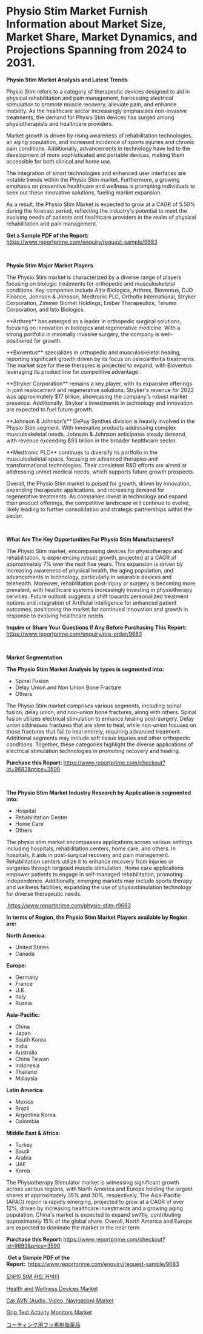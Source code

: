 <p><h1>Physio Stim Market Furnish Information about Market Size, Market Share, Market Dynamics, and Projections Spanning from 2024 to 2031.</h1></p><p><strong>Physio Stim Market Analysis and Latest Trends</strong></p>
<p><p>Physio Stim refers to a category of therapeutic devices designed to aid in physical rehabilitation and pain management, harnessing electrical stimulation to promote muscle recovery, alleviate pain, and enhance mobility. As the healthcare sector increasingly emphasizes non-invasive treatments, the demand for Physio Stim devices has surged among physiotherapists and healthcare providers. </p><p>Market growth is driven by rising awareness of rehabilitation technologies, an aging population, and increased incidence of sports injuries and chronic pain conditions. Additionally, advancements in technology have led to the development of more sophisticated and portable devices, making them accessible for both clinical and home use.</p><p>The integration of smart technologies and enhanced user interfaces are notable trends within the Physio Stim market. Furthermore, a growing emphasis on preventive healthcare and wellness is prompting individuals to seek out these innovative solutions, fueling market expansion. </p><p>As a result, the Physio Stim Market is expected to grow at a CAGR of 5.50% during the forecast period, reflecting the industry's potential to meet the evolving needs of patients and healthcare providers in the realm of physical rehabilitation and pain management.</p></p>
<p><strong>Get a Sample PDF of the Report:&nbsp;</strong> <a href="https://www.reportprime.com/enquiry/request-sample/9683">https://www.reportprime.com/enquiry/request-sample/9683</a></p>
<p>&nbsp;</p>
<p><strong>Physio Stim Major Market Players</strong></p>
<p><p>The Physio Stim market is characterized by a diverse range of players focusing on biologic treatments for orthopedic and musculoskeletal conditions. Key companies include Altis Biologics, Arthrex, Bioventus, DJO Finance, Johnson & Johnson, Medtronic PLC, Orthofix International, Stryker Corporation, Zimmer Biomet Holdings, Ember Therapeutics, Terumo Corporation, and Isto Biologics.</p><p>**Arthrex** has emerged as a leader in orthopedic surgical solutions, focusing on innovation in biologics and regenerative medicine. With a strong portfolio in minimally invasive surgery, the company is well-positioned for growth.</p><p>**Bioventus** specializes in orthopedic and musculoskeletal healing, reporting significant growth driven by its focus on osteoarthritis treatments. The market size for these therapies is projected to expand, with Bioventus leveraging its product line for competitive advantage.</p><p>**Stryker Corporation** remains a key player, with its expansive offerings in joint replacement and regenerative solutions. Stryker's revenue for 2022 was approximately $17 billion, showcasing the company's robust market presence. Additionally, Stryker's investments in technology and innovation are expected to fuel future growth.</p><p>**Johnson & Johnson’s** DePuy Synthes division is heavily involved in the Physio Stim segment. With innovative products addressing complex musculoskeletal needs, Johnson & Johnson anticipates steady demand, with revenue exceeding $93 billion in the broader healthcare sector.</p><p>**Medtronic PLC** continues to diversify its portfolio in the musculoskeletal space, focusing on advanced therapies and transformational technologies. Their consistent R&D efforts are aimed at addressing unmet medical needs, which supports future growth prospects.</p><p>Overall, the Physio Stim market is poised for growth, driven by innovation, expanding therapeutic applications, and increasing demand for regenerative treatments. As companies invest in technology and expand their product offerings, the competitive landscape will continue to evolve, likely leading to further consolidation and strategic partnerships within the sector.</p></p>
<p>&nbsp;</p>
<p><strong>What Are The Key Opportunities For Physio Stim Manufacturers?</strong></p>
<p><p>The Physio Stim market, encompassing devices for physiotherapy and rehabilitation, is experiencing robust growth, projected at a CAGR of approximately 7% over the next five years. This expansion is driven by increasing awareness of physical health, the aging population, and advancements in technology, particularly in wearable devices and telehealth. Moreover, rehabilitation post-injury or surgery is becoming more prevalent, with healthcare systems increasingly investing in physiotherapy services. Future outlook suggests a shift towards personalized treatment options and integration of Artificial Intelligence for enhanced patient outcomes, positioning the market for continued innovation and growth in response to evolving healthcare needs.</p></p>
<p><strong>Inquire or Share Your Questions If Any Before Purchasing This Report:</strong> <a href="https://www.reportprime.com/enquiry/pre-order/9683">https://www.reportprime.com/enquiry/pre-order/9683</a></p>
<p>&nbsp;</p>
<p><strong>Market Segmentation</strong></p>
<p><strong>The Physio Stim Market Analysis by types is segmented into:</strong></p>
<p><ul><li>Spinal Fusion</li><li>Delay Union and Non Union Bone Fracture</li><li>Others</li></ul></p>
<p><p>The Physio Stim market comprises various segments, including spinal fusion, delay union, and non-union bone fractures, along with others. Spinal fusion utilizes electrical stimulation to enhance healing post-surgery. Delay union addresses fractures that are slow to heal, while non-union focuses on those fractures that fail to heal entirely, requiring advanced treatment. Additional segments may include soft tissue injuries and other orthopedic conditions. Together, these categories highlight the diverse applications of electrical stimulation technologies in promoting recovery and healing.</p></p>
<p><strong>Purchase this Report:&nbsp;</strong><a href="https://www.reportprime.com/checkout?id=9683&price=3590">https://www.reportprime.com/checkout?id=9683&price=3590</a></p>
<p>&nbsp;</p>
<p><strong>The Physio Stim Market Industry Research by Application is segmented into:</strong></p>
<p><ul><li>Hospital</li><li>Rehabilitation Center</li><li>Home Care</li><li>Others</li></ul></p>
<p><p>The physio stim market encompasses applications across various settings including hospitals, rehabilitation centers, home care, and others. In hospitals, it aids in post-surgical recovery and pain management. Rehabilitation centers utilize it to enhance recovery from injuries or surgeries through targeted muscle stimulation. Home care applications empower patients to engage in self-managed rehabilitation, promoting independence. Additionally, emerging markets may include sports therapy and wellness facilities, expanding the use of physiostimulation technology for diverse therapeutic needs.</p></p>
<p><a href="https://www.reportprime.com/physio-stim-r9683">&nbsp;https://www.reportprime.com/physio-stim-r9683</a></p>
<p><strong>In terms of Region, the Physio Stim Market Players available by Region are:</strong></p>
<p>
    <p> <strong> North America: </strong>
        <ul>
            <li>United States</li>
            <li>Canada</li>
        </ul>
        </p> 
    <p> <strong> Europe: </strong>
        <ul>
            <li>Germany</li>
            <li>France</li>
            <li>U.K.</li>
            <li>Italy</li>
            <li>Russia</li>
        </ul>
        </p> 
    <p> <strong> Asia-Pacific: </strong>
        <ul>
            <li>China</li>
            <li>Japan</li>
            <li>South Korea</li>
            <li>India</li>
            <li>Australia</li>
            <li>China Taiwan</li>
            <li>Indonesia</li>
            <li>Thailand</li>
            <li>Malaysia</li>
        </ul>
        </p> 
    <p> <strong> Latin America: </strong>
        <ul>
            <li>Mexico</li>
            <li>Brazil</li>
            <li>Argentina Korea</li>
            <li>Colombia</li>
        </ul>
        </p> 
    <p> <strong> Middle East & Africa: </strong>
        <ul>
            <li>Turkey</li>
            <li>Saudi</li>
            <li>Arabia</li>
            <li>UAE</li>
            <li>Korea</li>
        </ul>
    </p>
    </p>
<p><p>The Physiotherapy Stimulator market is witnessing significant growth across various regions, with North America and Europe holding the largest shares at approximately 35% and 30%, respectively. The Asia-Pacific (APAC) region is rapidly emerging, projected to grow at a CAGR of over 12%, driven by increasing healthcare investments and a growing aging population. China's market is expected to expand swiftly, contributing approximately 15% of the global share. Overall, North America and Europe are expected to dominate the market in the near term.</p></p>
<p><strong>Purchase this Report: </strong><a href="https://www.reportprime.com/checkout?id=9683&price=3590">https://www.reportprime.com/checkout?id=9683&price=3590</a></p>
<p>&nbsp;<strong>Get a Sample PDF of the Report:&nbsp;&nbsp;</strong><a href="https://www.reportprime.com/enquiry/request-sample/9683">https://www.reportprime.com/enquiry/request-sample/9683</a></p>
<p><strong></strong></p>
<p><p><a href="https://medium.com/@robertojones8678/%EC%84%B8%EA%B3%84-mobile-sim-card-connector-market-%EC%9D%80-2024%EC%97%90%EC%84%9C-2031%EB%A1%9C-%EC%97%B0%ED%8F%89%EA%B7%A0-%EC%A6%9D%EA%B0%80%EC%9C%A8%EC%9D%84-%EB%B3%B4%EC%9D%BC-%EA%B2%83%EC%9C%BC%EB%A1%9C-%EC%98%88%EC%83%81%EB%90%A9%EB%8B%88%EB%8B%A4-956622fd115d">모바일 SIM 카드 커넥터</a></p><p><a href="https://www.linkedin.com/pulse/global-health-wellness-devices-market-opportunities-challenges2024-ugqoc?trackingId=1bX37YsnRz6cgo1Ko%2FOnAA%3D%3D">Health and Wellness Devices Market</a></p><p><a href="https://issuu.com/reportprime-2/docs/car-avn-audio-video-navigation-mark_816f504af747d5">Car AVN (Audio, Video, Navigation) Market</a></p><p><a href="https://github.com/SanjidaMahmud54/Market-Research-Report-List-1/blob/main/grip-test-activity-monitors-market.md">Grip Test Activity Monitors Market</a></p><p><a href="https://medium.com/@berryguann/fluoropolymer-chemicals-for-coating-market-%E3%81%AF-%E3%82%B3%E3%82%B9%E3%83%88%E7%AE%A1%E7%90%86%E3%81%A8%E5%8A%B9%E7%8E%87%E5%90%91%E4%B8%8A%E3%82%92%E5%84%AA%E5%85%88%E3%81%97%E3%81%BE%E3%81%99-%E3%81%95%E3%82%89%E3%81%AB-%E5%A0%B1%E5%91%8A%E6%9B%B8%E3%81%AF%E5%B8%82%E5%A0%B4%E3%81%AE%E9%9C%80%E8%A6%81%E9%9D%A2%E3%81%A8%E4%BE%9B%E7%B5%A6%E9%9D%A2%E3%81%AE%E4%B8%A1%E6%96%B9%E3%82%92%E3%82%AB%E3%83%90%E3%83%BC%E3%81%97%E3%81%A6%E3%81%84%E3%81%BE%E3%81%99-e30c30df5733">コーティング用フッ素樹脂薬品</a></p></p>